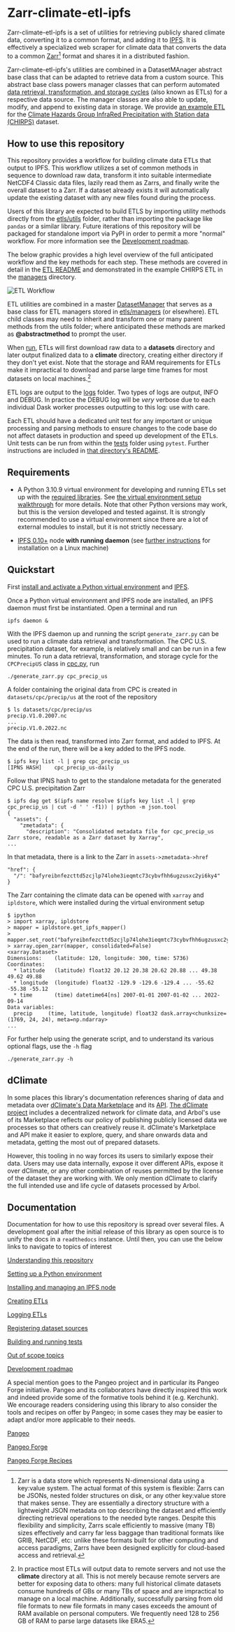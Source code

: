 Zarr-climate-etl-ipfs
=====================

Zarr-climate-etl-ipfs is a set of utilities for retrieving publicly shared climate data, converting it to a common format, and adding it to [IPFS](https://ipfs.tech/). It is effectively a specialized web scraper for climate data that converts the data to a common [Zarr](https://zarr.readthedocs.io/en/stable/)[^1] format and shares it in a distributed fashion. 

Zarr-climate-etl-ipfs's utilities are combined in a DatasetMAnager abstract base class that can be adapted to retrieve data from a custom source. This abstract base class powers manager classes that can perform automated [data retrieval, transformation, and storage cycles](https://en.wikipedia.org/wiki/Extract,_transform,_load) (also known as ETLs) for a respective data source. The manager classes are also able to update, modify, and append to existing data in storage. We provide [an example ETL](etls/managers/chirps.py) for the [Climate Hazards Group InfraRed Precipitation with Station data (CHIRPS)](https://www.chc.ucsb.edu/data/chirps) dataset.

How to use this repository
--------------------------

This repository provides a workflow for building climate data ETLs that output to IPFS. This workflow utilizes a set of common methods in sequence to download raw data, transform it into suitable intermediate NetCDF4 Classic data files, lazily read them as Zarrs, and finally write the overall dataset to a Zarr. If a dataset already exists it will automatically update the existing dataset with any new files found during the process.

Users of this library are expected to build ETLS by importing utility methods directly from the [etls/utils](etls/utils/) folder, rather than importing the package like `pandas` or a similar library. Future iterations of this repository will be packaged for standalone import via PyPI in order to permit a more "normal" workflow. For more information see the [Development roadmap](docs/development_roadmap.md).

The below graphic provides a high level overview of the full anticipated workflow and the key methods for each step. These methods are covered in detail in the [ETL README](etls/README.md) and demonstrated in the example CHIRPS ETL in the [managers](etls/managers) directory.

![ETL Workflow](docs/images/Zarr_ETL_Workflow.png "The Zarr ETL Workflow")

ETL utilities are combined in a master [DatasetManager](etls/dataset_manager.py) that serves as a base class for ETL managers stored in [etls/managers](etls/managers/) (or elsewhere). ETL child classes may need to inherit and transform one or many parent methods from the utils folder; where anticipated these methods are marked as **@abstractmethod** to prompt the user.

When [run](#quickstart), ETLs will first download raw data to a **datasets** directory and later output finalized data to a **climate** directory, creating either directory if they don't yet exist. Note that the storage and RAM requirements for ETLs make it impractical to download and parse large time frames for most datasets on local machines.[^2]

ETL logs are output to the [logs](logs) folder. Two types of logs are output, INFO and DEBUG. In practice the DEBUG log will be *very* verbose due to each individual Dask worker processes outputting to this log: use with care.

Each ETL should have a dedicated unit test for any important or unique processing and parsing methods to ensure changes to the code base do not affect datasets in production and speed up development of the ETLs. Unit tests can be run from within the [tests](tests) folder using `pytest`. Further instructions are included in [that directory's README](tests/README.md).


Requirements
------------

* A Python 3.10.9 virtual environment for developing and running ETLs set up with the [required libraries](requirements.txt). See [the virtual environment setup walkthrough](doc/Python_virtual_environment.md) for more details. Note that other Python versions may work, but this is the version developed and tested against. It is strongly recommended to use a virtual environment since there are a lot of external modules to install, but it is not strictly necessary.

* [IPFS 0.10+](https://github.com/ipfs/go-ipfs/) node **with running daemon** (see [further instructions](docs/ipfs_node_management.md) for installation on a Linux machine)


Quickstart
----------

First [install and activate a Python virtual environment](docs/python_virtual_environments.md) and [IPFS](docs/ipfs_node_management.md).

Once a Python virtual environment and IPFS node are installed, an IPFS daemon must first be instantiated. Open a terminal and run

    ipfs daemon &

With the IPFS daemon up and running the script `generate_zarr.py` can be used to run a climate data retrieval and transformation. The CPC U.S. precipitation dataset, for example, is relatively small and can be run in a few minutes. To run a data retrieval, transformation, and storage cycle for the `CPCPrecipUS` class in [cpc.py](etls/managers/cpc.py), run

    ./generate_zarr.py cpc_precip_us

A folder containing the original data from CPC is created in `datasets/cpc/precip/us` at the root of the repository

    $ ls datasets/cpc/precip/us
    precip.V1.0.2007.nc
    ...
    precip.V1.0.2022.nc
    
The data is then read, transformed into Zarr format, and added to IPFS. At the end of the run, there will be a key added to the IPFS node.

    $ ipfs key list -l | grep cpc_precip_us
    [IPNS HASH]    cpc_precip_us-daily

Follow that IPNS hash to get to the standalone metadata for the generated CPC U.S. precipitation Zarr

    $ ipfs dag get $(ipfs name resolve $(ipfs key list -l | grep cpc_precip_us | cut -d ' ' -f1)) | python -m json.tool
    {
      "assets": {
        "zmetadata": {
          "description": "Consolidated metadata file for cpc_precip_us Zarr store, readable as a Zarr dataset by Xarray",
    ...

In that metadata, there is a link to the Zarr in `assets->zmetadata->href`

    "href": {
      "/": "bafyreibnfezcttd5zcjlp74lohe3ieqmtc73cybvfhh6ugzusxc2yi6ky4"
    }
    
The Zarr containing the climate data can be opened with `xarray` and `ipldstore`, which were installed during the virtual environment setup

    $ ipython
    > import xarray, ipldstore
    > mapper = ipldstore.get_ipfs_mapper()
    > mapper.set_root("bafyreibnfezcttd5zcjlp74lohe3ieqmtc73cybvfhh6ugzusxc2yi6ky4")
    > xarray.open_zarr(mapper, consolidated=False)
    <xarray.Dataset>
    Dimensions:    (latitude: 120, longitude: 300, time: 5736)
    Coordinates:
      * latitude   (latitude) float32 20.12 20.38 20.62 20.88 ... 49.38 49.62 49.88
      * longitude  (longitude) float32 -129.9 -129.6 -129.4 ... -55.62 -55.38 -55.12
      * time       (time) datetime64[ns] 2007-01-01 2007-01-02 ... 2022-09-14
    Data variables:
      precip     (time, latitude, longitude) float32 dask.array<chunksize=(1769, 24, 24), meta=np.ndarray>
    ...

For further help using the generate script, and to understand its various optional flags, use the `-h` flag

    ./generate_zarr.py -h


dClimate
--------

In some places this library's documentation references sharing of data and metadata over [dClimate's Data Marketplace](https://alpha.marketplace.dclimate.net) and its [API](https://api.dclimate.net/). [The dClimate project](https://www.dclimate.net/) includes a decentralized network for climate data, and Arbol's use of its Marketplace reflects our policy of publishing publicly licensed data we processes so that others can creatively reuse it. dClimate's Marketplace and API make it easier to explore, query, and share onwards data and metadata, getting the most out of prepared datasets.

However, this tooling in no way forces its users to similarly expose their data. Users may use data internally, expose it over different APIs, expose it over dClimate, or any other combination of reuses permitted by the license of the dataset they are working with. We only mention dClimate to clarify the full intended use and life cycle of datasets processed by Arbol.


Documentation
-------------

Documentation for how to use this repository is spread over several files. A development goal after the initial release of this library as open source is to unify the docs in a `readthedocs` instance. Until then, you can use the below links to navigate to topics of interest

[Understanding this repository](docs/understanding_this_repository.md)

[Setting up a Python environment](docs/python_virtual_environments.md)

[Installing and managing an IPFS node](docs/ipfs_node_management.md)

[Creating ETLs](etls/README.md)

[Logging ETLs](docs/logging.md)

[Registering dataset sources](docs/registering_dataset_sources.md)

[Building and running tests](tests/README.md)

[Out of scope topics](docs/out_of_scope.md)

[Development roadmap](docs/roadmap.md)

A special mention goes to the Pangeo project and in particular its Pangeo Forge initiative. Pangeo and its collaborators have directly inspired this work and indeed provide some of the formative tools behind it (e.g. Kerchunk). We encourage readers considering using this library to also consider the tools and recipes on offer by Pangeo; in some cases they may be easier to adapt and/or more applicable to their needs.

[Pangeo](https://pangeo.io/)

[Pangeo Forge](https://pangeo-forge.org/)

[Pangeo Forge Recipes](https://github.com/pangeo-forge/pangeo-forge-recipes)

[^1]: Zarr is a data store which represents N-dimensional data using a key:value system. The actual format of this system is flexible: Zarrs can be JSONs, nested folder structures on disk, or any other key:value store that makes sense. They are essentially a directory structure with a lightweight JSON metadata on top describing the dataset and efficiently directing retrieval operations to the needed byte ranges. Despite this flexibility and simplicity, Zarrs scale efficiently to massive (many TB) sizes effectively and carry far less baggage than traditional formats like GRIB, NetCDF, etc: unlike these formats built for other computing and access paradigms, Zarrs have been designed explicitly for cloud-based access and retrieval.

[^2]: In practice most ETLs will output data to remote servers and not use the **climate** directory at all. This is not merely because remote servers are better for exposing data to others: many full historical climate datasets consume hundreds of GBs or many TBs of space and are impractical to manage on a local machine. Additionally, successfully parsing from old file formats to new file formats in many cases exceeds the amount of RAM available on personal computers. We frequently need 128 to 256 GB of RAM to parse large datasets like ERA5.
